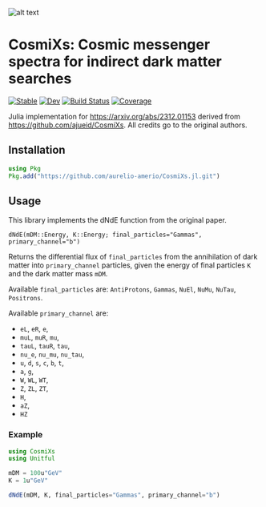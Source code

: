 ![alt text](http://github.com/ajueid/DMSpectra/blob/main/img/Logo.png?raw=true)

# CosmiXs: Cosmic messenger spectra for indirect dark matter searches 
[![Stable](https://img.shields.io/badge/docs-stable-blue.svg)](https://aurelio-amerio.github.io/CosmiXs.jl/stable/)
[![Dev](https://img.shields.io/badge/docs-dev-blue.svg)](https://aurelio-amerio.github.io/CosmiXs.jl/dev/)
[![Build Status](https://github.com/aurelio-amerio/CosmiXs.jl/actions/workflows/CI.yml/badge.svg?branch=main)](https://github.com/aurelio-amerio/CosmiXs.jl/actions/workflows/CI.yml?query=branch%3Amain)
[![Coverage](https://codecov.io/gh/aurelio-amerio/CosmiXs.jl/branch/main/graph/badge.svg)](https://codecov.io/gh/aurelio-amerio/CosmiXs.jl)

Julia implementation for https://arxiv.org/abs/2312.01153 derived from https://github.com/ajueid/CosmiXs. All credits go to the original authors.

## Installation

```julia
using Pkg
Pkg.add("https://github.com/aurelio-amerio/CosmiXs.jl.git")
```

## Usage

This library implements the dNdE function from the original paper.

`dNdE(mDM::Energy, K::Energy; final_particles="Gammas", primary_channel="b")`

Returns the differential flux of `final_particles` from the annihilation of dark matter into `primary_channel` particles, 
given the energy of final particles `K` and the dark matter mass `mDM`.

Available `final_particles` are: `AntiProtons`, `Gammas`, `NuEl`, `NuMu`, `NuTau`, `Positrons`.

Available `primary_channel` are: 
- `eL`, `eR`, `e`,
- `muL`, `muR`, `mu`,
- `tauL`, `tauR`, `tau`,
- `nu_e`, `nu_mu`, `nu_tau`,
- `u`, `d`, `s`, `c`, `b`, `t`,
- `a`, `g`,
- `W`, `WL`, `WT`,
- `Z`, `ZL`, `ZT`,
- `H`,
- `aZ`,
- `HZ`

### Example

```julia
using CosmiXs
using Unitful

mDM = 100u"GeV"
K = 1u"GeV"

dNdE(mDM, K, final_particles="Gammas", primary_channel="b")
```


